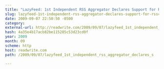 ```yaml
---
title: "LazyFeed: 1st Independent RSS Aggregator Declares Support for RSSCloud"
slug: lazyfeed-1st-independent-rss-aggregator-declares-support-for-rsscloud
date: 2009-09-07 22:50:50 -0500
category: 
external-url: http://readwrite.com/2009/09/07/lazyfeed_1st_independent_rss_aggregator_declares_s
hash: 4a35e4b17acb82be115285c53d23cd0f
year: 2009
month: 09
scheme: http
host: readwrite.com
path: /2009/09/07/lazyfeed_1st_independent_rss_aggregator_declares_s

---
```



